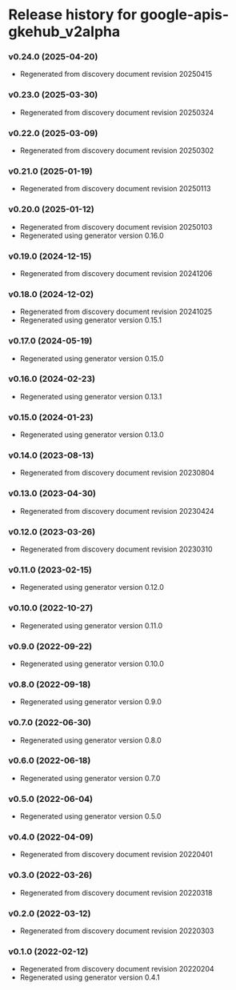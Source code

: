 # Release history for google-apis-gkehub_v2alpha

### v0.24.0 (2025-04-20)

* Regenerated from discovery document revision 20250415

### v0.23.0 (2025-03-30)

* Regenerated from discovery document revision 20250324

### v0.22.0 (2025-03-09)

* Regenerated from discovery document revision 20250302

### v0.21.0 (2025-01-19)

* Regenerated from discovery document revision 20250113

### v0.20.0 (2025-01-12)

* Regenerated from discovery document revision 20250103
* Regenerated using generator version 0.16.0

### v0.19.0 (2024-12-15)

* Regenerated from discovery document revision 20241206

### v0.18.0 (2024-12-02)

* Regenerated from discovery document revision 20241025
* Regenerated using generator version 0.15.1

### v0.17.0 (2024-05-19)

* Regenerated using generator version 0.15.0

### v0.16.0 (2024-02-23)

* Regenerated using generator version 0.13.1

### v0.15.0 (2024-01-23)

* Regenerated using generator version 0.13.0

### v0.14.0 (2023-08-13)

* Regenerated from discovery document revision 20230804

### v0.13.0 (2023-04-30)

* Regenerated from discovery document revision 20230424

### v0.12.0 (2023-03-26)

* Regenerated from discovery document revision 20230310

### v0.11.0 (2023-02-15)

* Regenerated using generator version 0.12.0

### v0.10.0 (2022-10-27)

* Regenerated using generator version 0.11.0

### v0.9.0 (2022-09-22)

* Regenerated using generator version 0.10.0

### v0.8.0 (2022-09-18)

* Regenerated using generator version 0.9.0

### v0.7.0 (2022-06-30)

* Regenerated using generator version 0.8.0

### v0.6.0 (2022-06-18)

* Regenerated using generator version 0.7.0

### v0.5.0 (2022-06-04)

* Regenerated using generator version 0.5.0

### v0.4.0 (2022-04-09)

* Regenerated from discovery document revision 20220401

### v0.3.0 (2022-03-26)

* Regenerated from discovery document revision 20220318

### v0.2.0 (2022-03-12)

* Regenerated from discovery document revision 20220303

### v0.1.0 (2022-02-12)

* Regenerated from discovery document revision 20220204
* Regenerated using generator version 0.4.1

